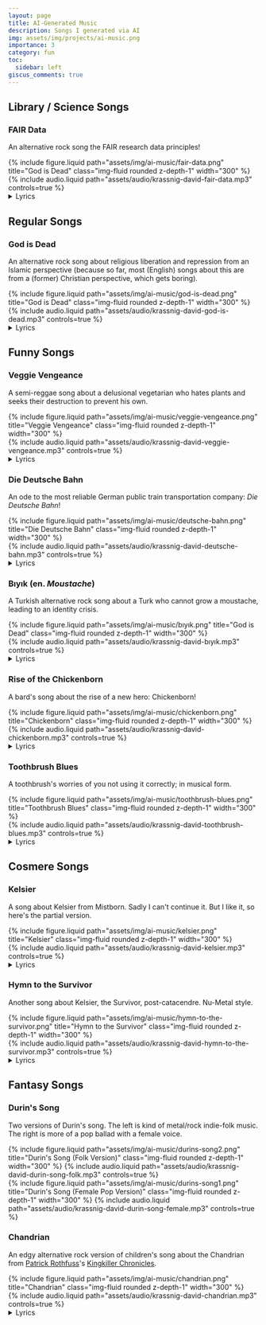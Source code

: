 ```yaml
---
layout: page
title: AI-Generated Music
description: Songs I generated via AI
img: assets/img/projects/ai-music.png
importance: 3
category: fun
toc:
  sidebar: left
giscus_comments: true
---
```


## Library / Science Songs

### FAIR Data

An alternative rock song the FAIR research data principles!

<div class="row">
    <div class="col-sm mt-3 mt-md-0">
        {% include figure.liquid path="assets/img/ai-music/fair-data.png" title="God is Dead" class="img-fluid rounded z-depth-1" width="300" %}
    </div>
</div>
{% include audio.liquid path="assets/audio/krassnig-david-fair-data.mp3" controls=true %}

<details>
<summary>Lyrics</summary>
<p>In the realm of data, let’s take a ride,<br>
To a place where knowledge won’t ever hide.<br>
We’ve got the FAIR principles, guiding the way,<br>
For scientific data, they’ll never sway.</p>

<p><b>(Chorus)</b><br>
Findable, Accessible, Interoperable, Reusable,<br>
FAIR principles make data usable.<br>
From metadata to repositories so grand,<br>
Let’s make data FAIR across the land.</p>

<p>Findable data, that’s step number one,<br>
Search and locate, with ease, it’s done.<br>
Persistent identifiers, like DOIs,<br>
Help researchers track, in the data skies.</p>

<p><b>(Chorus)</b><br>
Findable, Accessible, Interoperable, Reusable,<br>
FAIR principles make data usable.<br>
From metadata to repositories so grand,<br>
Let’s make data FAIR across the land.</p>

<p>Accessible data, open the gate,<br>
Permissions clear, don’t make us wait.<br>
Metadata there, so we comprehend,<br>
The structure and formats, to the very end.</p>

<p><b>(Chorus)</b><br>
Findable, Accessible, Interoperable, Reusable,<br>
FAIR principles make data usable.<br>
From metadata to repositories so grand,<br>
Let’s make data FAIR across the land.</p>

<p>Interoperable, data must connect,<br>
With standards and protocols we’ll respect.<br>
From formats shared to vocabularies aligned,<br>
Ensuring data flows, well-defined.</p>

<p><b>(Chorus)</b><br>
Findable, Accessible, Interoperable, Reusable,<br>
FAIR principles make data usable.<br>
From metadata to repositories so grand,<br>
Let’s make data FAIR across the land.</p>

<p>Reusable data, with clear usage rights,<br>
Metadata rich, shining bright lights.<br>
Document the process, the methods, the source,<br>
So future research can stay the course.</p>

<p><b>(Chorus)</b><br>
Findable, Accessible, Interoperable, Reusable,<br>
FAIR principles make data usable.<br>
From metadata to repositories so grand,<br>
Let’s make data FAIR across the land.</p>

<p><b>(Bridge)</b><br>
In repositories safe, data resides,<br>
Shared and protected, with nothing to hide.<br>
For the future of science, we all must care,<br>
To make data FAIR, beyond compare.</p>

<p><b>(Chorus)</b><br>
Findable, Accessible, Interoperable, Reusable,<br>
FAIR principles make data usable.<br>
From metadata to repositories so grand,<br>
Let’s make data FAIR across the land.</p>

<p><b>(Outro)</b><br>
So let’s champion FAIR, with voices loud,<br>
In the world of research, we’re so proud.<br>
With data that’s FAIR, we pave the way,<br>
For discoveries bright, every single day.</p>
</details>

## Regular Songs

### God is Dead

An alternative rock song about religious liberation and repression from an Islamic perspective (because so far, most (English) songs about this are from a (former) Christian perspective, which gets boring).

<div class="row">
    <div class="col-sm mt-3 mt-md-0">
        {% include figure.liquid path="assets/img/ai-music/god-is-dead.png" title="God is Dead" class="img-fluid rounded z-depth-1" width="300" %}
    </div>
</div>
{% include audio.liquid path="assets/audio/krassnig-david-god-is-dead.mp3" controls=true %}

<details>
<summary>Lyrics</summary>
<p>In the land of the crescent moon<br>
Where faith runs deep and minds are tuned<br>
I stand alone<br>
Questioning the divine<br>
God is dead<br>
But his absence is so fine</p>

<p>The mosques echo with whispered prayers<br>
But I'm left wondering<br>
Nobody cares<br>
Religion's grip tightens<br>
It suffocates<br>
But God is dead<br>
No heaven awaits</p>

<p><b>(Chorus)</b><br>
God is dead<br>
But we still believe<br>
In empty prayers<br>
We find no reprieve<br>
The threads of faith<br>
They start to unwind<br>
In this land of shadows<br>
God we never find</p>
</details>

## Funny Songs

### Veggie Vengeance

A semi-reggae song about a delusional vegetarian who hates plants and seeks their destruction to prevent his own.

<div class="row">
    <div class="col-sm mt-3 mt-md-0">
        {% include figure.liquid path="assets/img/ai-music/veggie-vengeance.png" title="Veggie Vengeance" class="img-fluid rounded z-depth-1" width="300" %}
    </div>
</div>
{% include audio.liquid path="assets/audio/krassnig-david-veggie-vengeance.mp3" controls=true %}
<details>
    <summary>Lyrics</summary>
<p>I'm a vegetarian, but here's the twist<br>
It ain't 'cause I care 'bout animals, they don't exist<br>
No, it ain't 'bout the cows or the chickens, you see<br>
I'm a vegan 'cause plants, well, they're out to get me (watch out, watch out)</p>

<p>I hate plants, they're sneaky and sly<br>
They'll smother you with leaves and watch you die<br>
But I won't be a victim, no, not today<br>
I'll eat my veggies and keep the plants at bay (yeah!)</p>

<p><b>[Chorus]</b><br>
I hate plants, oh oh-oh<br>
They're out to get me, yeah yeah-yeah<br>
But I'm strong, oh oh-oh<br>
I won't let 'em win, no no-no<br>
I'll eat my greens and stay alive<br>
Take that, plants, you won't survive (woo!)</p>

<p>I'm a green crusader, in a veggie fight<br>
Against the plant conspiracy, every day and night<br>
It's not about the taste or a health decree<br>
I'm a veg-head warrior, plants won't conquer me (watch out, watch out)</p>

<p>I hate plants, they're plotting my doom<br>
Photosynthesis scheming in the dark of my room<br>
But I won't be a victim, no, not today<br>
I'll munch on salads and keep the plants away (yeah!)</p>

<p><b>[Chorus]</b><br>
I hate plants, oh oh-oh<br>
They're out to get me, yeah yeah-yeah<br>
But I'm strong, oh oh-oh<br>
I won't let 'em win, no no-no<br>
I'll chew my greens and stay alive<br>
Take that, plants, you won't survive (woo!)</p>

<p>In the back of the kitchen, where the veggies conspired<br>
I thought I'd eat them, but it backfired<br>
Green assassins, sneaky as can be<br>
They finally choked the life out of me (watch out, watch out)</p>

<p><b>[Chorus]</b><br>
I hate plants, oh oh-oh<br>
Fuck them greens, yeah yeah-yeah<br>
But I'm gone, oh oh-oh<br>
I couldn't break free, no no-no<br>
In the end, the veggies stand tall<br>
In the end, they were my downfall (now I'm dead!)</p>
</details>

### Die Deutsche Bahn

An ode to the most reliable German public train transportation company: _Die Deutsche Bahn_!

<div class="row">
    <div class="col-sm mt-3 mt-md-0">
        {% include figure.liquid path="assets/img/ai-music/deutsche-bahn.png" title="Die Deutsche Bahn" class="img-fluid rounded z-depth-1" width="300" %}
    </div>
</div>
{% include audio.liquid path="assets/audio/krassnig-david-deutsche-bahn.mp3" controls=true %}

<details>
    <summary>Lyrics</summary>
<p>Die Deutsche Bahn, sie fahrt zu spät!<br>
Pech für jeden der jetzt am Bahnhof steht!<br>
Keine Infos weit und breit (oh nooo)<br>
Diesen Saftladen sind wir leid! (oh yeah)</p>

<p><b>[Chorus]</b><br>
Die Deutsche Bahn, sie kann es nicht!<br>
Es gibt kein Verpsrechen das sie nicht bricht!<br>
Ich wollte heute in den Urlaub gehen<br>
und nicht wieder am Bahnhof stehen! (die Deutsche Bahn!)</p>
</details>

### Bıyık (en. _Moustache_)

A Turkish alternative rock song about a Turk who cannot grow a moustache, leading to an identity crisis.

<div class="row">
    <div class="col-sm mt-3 mt-md-0">
        {% include figure.liquid path="assets/img/ai-music/bıyık.png" title="God is Dead" class="img-fluid rounded z-depth-1" width="300" %}
    </div>
</div>
{% include audio.liquid path="assets/audio/krassnig-david-bıyık.mp3" controls=true %}

<details>
<summary>Lyrics</summary>
<p>Gözlerimde hüzün, içimde bir yangın,<br>
Herkesin bıyığı var, bende yok anlamı,<br>
Bir Türk evladıyım, ama bıyık yok yüzümde,<br>
Bu hüzünle dolaşırım, içimdeki kederle.</p>

<p><b>(Chorus)</b><br>
Bıyığım olmadığı için üzgünüm,<br>
Bıyık olmadan ben bir Türk müyüm?<br>
Aynaya bakarım, eksiklikle dolu,<br>
Bıyığım olsa ne güzel olurdu.</p>

<p>Bıyık, o bir erkeklik nişanesi,<br>
Bende yoksa, eksik hissederim kendimi,<br>
Kimse anlamaz içimdeki bu sızıyı,<br>
Bıyık olmadan, yarım kalmış gibi.</p>

<p><b>(Chorus)</b><br>
Bıyığım olmadığı için üzgünüm,<br>
Bıyık olmadan ben bir Türk müyüm?<br>
Aynaya bakarım, eksiklikle dolu,<br>
Bıyığım olsa ne güzel olurdu.</p>

<p><b>(Bridge)</b><br>
Belki bir gün, bende bıyık olur,<br>
O zaman gözlerimde hüzün tükenir,<br>
Bıyığım olunca, gururla dolaşırım,<br>
Türküm dedikçe, içim sevinçle dolar.</p>

<p><b>(Chorus)</b><br>
Bıyığım olmadığı için üzgünüm,<br>
Bıyık olmadan ben bir Türk müyüm?<br>
Aynaya bakarım, eksiklikle dolu,<br>
Bıyığım olsa ne güzel olurdu.</p>
</details>

### Rise of the Chickenborn

A bard's song about the rise of a new hero: Chickenborn!

<div class="row">
    <div class="col-sm mt-3 mt-md-0">
        {% include figure.liquid path="assets/img/ai-music/chickenborn.png" title="Chickenborn" class="img-fluid rounded z-depth-1" width="300" %}
    </div>
</div>
{% include audio.liquid path="assets/audio/krassnig-david-chickenborn.mp3" controls=true %}

<details>
    <summary>Lyrics</summary>
<p>In a world full of chaos, where darkness prevails<br>
There's a hero emerging, with feathers and scales<br>
He's got a beak so sharp, and wings that can soar<br>
The Hero Chickenborn, the one they adore</p>

<p><b>[Chorus]</b><br>
Fly high, Chickenborn, conquer the night (oh-yeah)<br>
Spread your wings, show them your might (show them your might)<br>
In your heart, courage will ignite<br>
Rise, rise, rise of the Chickenborn (ooh-ooh)</p>
</details>

### Toothbrush Blues

A toothbrush's worries of you not using it correctly; in musical form.

<div class="row">
    <div class="col-sm mt-3 mt-md-0">
        {% include figure.liquid path="assets/img/ai-music/toothbrush-blues.png" title="Toothbrush Blues" class="img-fluid rounded z-depth-1" width="300" %}
    </div>
</div>
{% include audio.liquid path="assets/audio/krassnig-david-toothbrush-blues.mp3" controls=true %}

<details>
<summary>Lyrics</summary>
<p>I'm just a toothbrush hangin' in your bathroom sky<br>
Watching you brush, oh, how the time flies<br>
But lately I've been feelin' like something ain't right<br>
You're rushin' through it, oh, what a sight</p>

<p><b>[Chorus]</b>
I wanna clean your teeth, make 'em sparklin' white (sparklin' white)<br>
But you're rushin' past, it's giving me a fright (oh no, oh no)<br>
Take your time, baby, make sure you get it right (get it right, get it right)<br>
Let me help you keep your smile oh-so bright</p>
</details>

## Cosmere Songs

### Kelsier

A song about Kelsier from Mistborn. Sadly I can't continue it. But I like it, so here's the partial version.

<div class="row">
    <div class="col-sm mt-3 mt-md-0">
        {% include figure.liquid path="assets/img/ai-music/kelsier.png" title="Kelsier" class="img-fluid rounded z-depth-1" width="300" %}
    </div>
</div>
{% include audio.liquid path="assets/audio/krassnig-david-kelsier.mp3" controls=true %}

<details>
<summary>Lyrics</summary>
<p>In the misty realm, where shadows conspire,<br>
Kelsier rises, a flame in the mire.<br>
Born in ash, a survivor's fire,<br>
Against tyranny's grip, his heart's desire.</p>

<p><b>(Chorus)</b><br>
Kelsier, Survivor, hear the call,<br>
Against the Empire, he stands tall.<br>
Steel and iron, a rebel's might,<br>
To break the chains, to reclaim the night.</p>

<p>Coins in hand, a plan unfolds,<br>
In the underworld, where rebellion molds.<br>
Lerasium's gift, a spark so bright,<br>
In Kelsier's heart, the will to fight.</p>

<p><b>(Chorus)</b><br>
Kelsier, Survivor, hear the call,<br>
Against the Empire, he stands tall.<br>
Steel and iron, a rebel's might,<br>
To break the chains, to reclaim the night.</p>

<p>Pits of Hathsin, scars of the brave,
[abrupt end]</p>
</details>

### Hymn to the Survivor

Another song about Kelsier, the Survivor, post-catacendre. Nu-Metal style.

<div class="row">
    <div class="col-sm mt-3 mt-md-0">
        {% include figure.liquid path="assets/img/ai-music/hymn-to-the-survivor.png" title="Hymn to the Survivor" class="img-fluid rounded z-depth-1" width="300" %}
    </div>
</div>
{% include audio.liquid path="assets/audio/krassnig-david-hymn-to-the-survivor.mp3" controls=true %}

<details>
<summary>Lyrics</summary>
<p>In ashes of ruin, when hope seemed to die,<br>
He walked from the Pits, fire in his eye.<br>
Broken but laughing, against steel and despair,<br>
A whisper turned scream, defiance laid bare.</p>

<p><b>(Chorus)</b><br>
Kelsier! The Survivor, they chant in the night,<br>
Kelsier! The Skaa who ignited rebellion's bright light.<br>
Kelsier! His laughter like thunder, his spirit untamed,<br>
Kelsier! The spark that from embers, forged freedom unclaimed.</p>

<p>Beneath the Lord Ruler, fear poisoned the land,<br>
He offered not pity, but strength in his hand.<br>
In mist-cloaked rebellion, the Survivor would scheme,<br>
For an empire to topple, for hearts to redeem.</p>

<p><b>(Chorus)</b>
Kelsier! The Survivor, they chant in the night,<br>
Kelsier! The Skaa who ignited rebellion's bright light.<br>
Kelsier! His laughter like thunder, his spirit untamed,<br>
Kelsier! The spark that from embers, forged freedom unclaimed.</p>

<p>The tyrant's spear struck, a hero did fall,<br>
Yet from blood and betrayal, defiance would crawl.<br>
His death but a ember, igniting the night,<br>
Each skaa found their courage, burning ever so bright.</p>

<p>Ascended now, one with the swirling mist,<br>
His laughter still echoes, where shadows are kissed.<br>
Eyes ever watchful, his spirit defends,<br>
Scadrial his charge, until all of time ends!</p>
</details>

## Fantasy Songs

### Durin's Song

Two versions of Durin's song. The left is kind of metal/rock indie-folk music. The right is more of a pop ballad with a female voice.

<div class="row">
    <div class="col-sm mt-3 mt-md-0">
        {% include figure.liquid path="assets/img/ai-music/durins-song2.png" title="Durin's Song (Folk Version)" class="img-fluid rounded z-depth-1" width="300" %}
        {% include audio.liquid path="assets/audio/krassnig-david-durin-song-folk.mp3" controls=true %}
    </div>
    <div class="col-sm mt-3 mt-md-0">
        {% include figure.liquid path="assets/img/ai-music/durins-song1.png" title="Durin's Song (Female Pop Version)" class="img-fluid rounded z-depth-1" width="300" %}
        {% include audio.liquid path="assets/audio/krassnig-david-durin-song-female.mp3" controls=true %}
    </div>
</div>

### Chandrian

An edgy alternative rock version of children's song about the Chandrian from [Patrick Rothfuss](https://patrickrothfuss.com/)'s [Kingkiller Chronicles](https://patrickrothfuss.com/content/buy.html#thenameofthewind).

<div class="row">
    <div class="col-sm mt-3 mt-md-0">
        {% include figure.liquid path="assets/img/ai-music/chandrian.png" title="Chandrian" class="img-fluid rounded z-depth-1" width="300" %}
    </div>
</div>
{% include audio.liquid path="assets/audio/krassnig-david-chandrian.mp3" controls=true %}

<details>
<summary>Lyrics</summary>
<p>When the hearthfire turns to blue,<br>
What to do? What to do?<br>
Run outside. Run and hide..</p>

<p>When his eyes are black as crow?<br>
Where to go? Where to go?<br>
Near and far. Here they are.</p>

<p>When your bright sword turns to rust?<br>
Who to trust? Who to trust?<br>
Stand alone. Standing stone.</p>

<p>See a woman pale as snow?<br>
Silent come and silent go.<br>
What’s their plan? What’s their plan?<br>
Chandrian. Chandrian.</p>

<p>See a man without a face?<br>
Move like ghosts from place to place.<br>
What’s their plan? What’s their plan?<br>
Chandrian. Chandrian.</p>

<p>When your bright sword turns to rust?<br>
Who to trust? Who to trust?<br>
Stand alone. Standing stone.</p>

<p>See a woman pale as snow?<br>
Silent come and silent go.<br>
What’s their plan? What’s their plan?<br>
Chandrian. Chandrian.</p>

<p>See a man without a face?<br>
Move like ghosts from place to place.<br>
What’s their plan? What’s their plan?<br>
Chandrian. Chandrian.</p>

<p>What’s their plan? (What’s their plan?)<br>
Chandrian. (Chandrian.)</p>

<p>Yes, what’s their plan? (What’s their plan?)<br>
Chandrian. (Chandrian.)</p>
</details>
